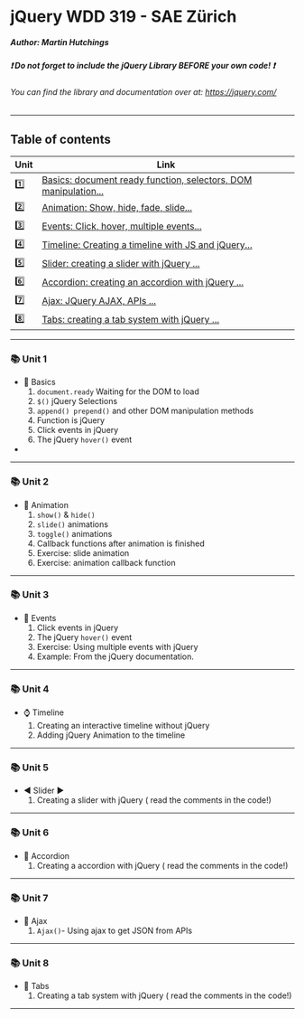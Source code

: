 # jQuery WDD 319 - SAE Zürich
##### Author: Martin Hutchings
##### :exclamation: Do not forget to include the jQuery Library BEFORE your own code! :exclamation:
###### You can find the library and documentation over at: https://jquery.com/
---
## Table of contents
|Unit   |Link   |
| ---   | ---   |
|:one:    |[Basics: document ready function, selectors, DOM manipulation...](https://github.com/stribis/jquery_wdd319#books-unit-1)|
|:two:   |[Animation: Show, hide, fade, slide...](https://github.com/stribis/jquery_wdd319#books-unit-2)|
|:three:    |[Events: Click, hover, multiple events...](https://github.com/stribis/jquery_wdd319#books-unit-3)|
|:four:    |[Timeline: Creating a timeline with JS and jQuery...](https://github.com/stribis/jquery_wdd319#books-unit-4)|
|:five:    |[Slider: creating a slider with jQuery ...](https://github.com/stribis/jquery_wdd319#books-unit-5)|
|:six:    |[Accordion: creating an accordion with jQuery ...](https://github.com/stribis/jquery_wdd319#books-unit-6)|
|:seven:    |[Ajax: JQuery AJAX, APIs ...](https://github.com/stribis/jquery_wdd319#books-unit-7)|
|:eight:    |[Tabs: creating a tab system with jQuery ...](https://github.com/stribis/jquery_wdd319#books-unit-8)|
---
### :books: Unit 1
* :school_satchel: Basics
  1. `document.ready` Waiting for the DOM to load
  2. `$()` jQuery Selections
  3. `append() prepend()` and other DOM manipulation methods
  4. Function is jQuery
  5. Click events in jQuery
  6. The jQuery `hover()` event 
* 
---
### :books: Unit 2
* :runner: Animation
  1. `show()` & `hide()` 
  2. `slide()` animations
  3. `toggle()` animations
  4. Callback functions after animation is finished
  5. Exercise: slide animation
  6. Exercise: animation callback function
---
### :books: Unit 3
* :rocket: Events
  1. Click events in jQuery
  2. The jQuery `hover()` event 
  3. Exercise: Using multiple events with jQuery
  4. Example: From the jQuery documentation. 

---
### :books: Unit 4
* :watch: Timeline
  1. Creating an interactive timeline without jQuery
  2. Adding jQuery Animation to the timeline

---
### :books: Unit 5
* :arrow_backward: Slider :arrow_forward:
  1. Creating a slider with jQuery ( read the comments in the code!)
---
### :books: Unit 6
* :musical_keyboard: Accordion
  1. Creating a accordion with jQuery ( read the comments in the code!)
---
### :books: Unit 7
* :link: Ajax
  1. `Ajax()`- Using ajax to get JSON from APIs
---
### :books: Unit 8
* :file_folder: Tabs
  1. Creating a tab system with jQuery ( read the comments in the code!)
---


